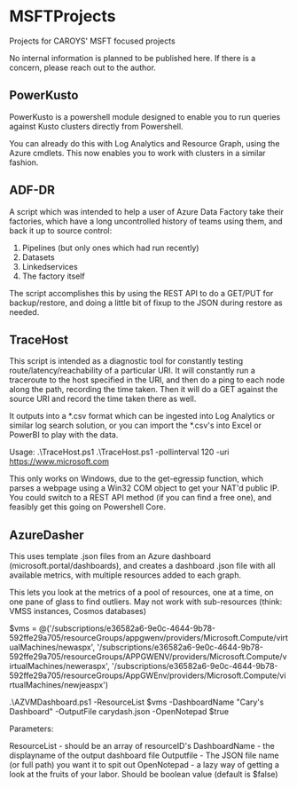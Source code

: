 # MSFTProjects
Projects for CAROYS' MSFT focused projects

No internal information is planned to be published here.  If there is a concern, please reach out to the author.

## PowerKusto

PowerKusto is a powershell module designed to enable you to run queries against Kusto clusters directly from Powershell.

You can already do this with Log Analytics and Resource Graph, using the Azure cmdlets.  This now enables you to work with clusters in a similar fashion.

## ADF-DR

A script which was intended to help a user of Azure Data Factory take their factories, which have a long uncontrolled history of teams using them, and back it up to source control:

1. Pipelines (but only ones which had run recently)
2. Datasets
3. Linkedservices
4. The factory itself

The script accomplishes this by using the REST API to do a GET/PUT for backup/restore, and doing a little bit of fixup to the JSON during restore as needed.

## TraceHost

This script is intended as a diagnostic tool for constantly testing route/latency/reachability of a particular URI.  It will constantly run a traceroute to the host specified in the URI, and then do a ping to each node along the path, recording the time taken.  Then it will do a GET against the source URI and record the time taken there as well.

It outputs into a *.csv format which can be ingested into Log Analytics or similar log search solution, or you can import the *.csv's into Excel or PowerBI to play with the data.

Usage:  .\TraceHost.ps1 .\TraceHost.ps1 -pollinterval 120 -uri https://www.microsoft.com

This only works on Windows, due to the get-egressip function, which parses a webpage using a Win32 COM object to get your NAT'd public IP.  You could switch to a REST API method (if you can find a free one), and feasibly get this going on Powershell Core.

## AzureDasher

This uses template .json files from an Azure dashboard (microsoft.portal/dashboards), and creates a dashboard .json file with all available metrics, with multiple resources added to each graph.

This lets you look at the metrics of a pool of resources, one at a time, on one pane of glass to find outliers.  May not work with sub-resources (think: VMSS instances, Cosmos databases)

$vms = @('/subscriptions/e36582a6-9e0c-4644-9b78-592ffe29a705/resourceGroups/appgwenv/providers/Microsoft.Compute/virtualMachines/newaspx',
'/subscriptions/e36582a6-9e0c-4644-9b78-592ffe29a705/resourceGroups/APPGWENV/providers/Microsoft.Compute/virtualMachines/neweraspx',
'/subscriptions/e36582a6-9e0c-4644-9b78-592ffe29a705/resourceGroups/AppGWEnv/providers/Microsoft.Compute/virtualMachines/newjeaspx')

.\AZVMDashboard.ps1 -ResourceList $vms -DashboardName "Cary's Dashboard" -OutputFile carydash.json -OpenNotepad $true 

Parameters:

ResourceList - should be an array of resourceID's
DashboardName - the displayname of the output dashboard file
Outputfile - The JSON file name (or full path) you want it to spit out
OpenNotepad - a lazy way of getting a look at the fruits of your labor.  Should be boolean value (default is $false)
